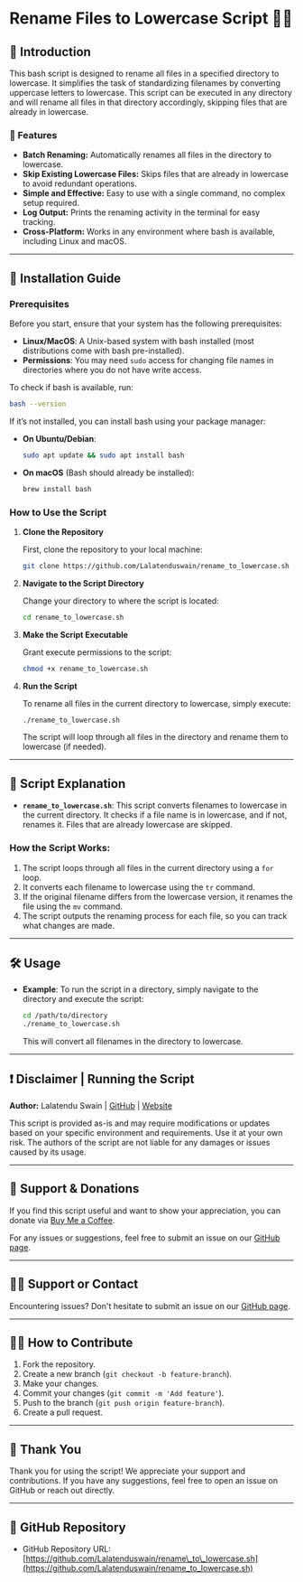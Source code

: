 # Rename Files to Lowercase Script 📂🔽

## 📖 Introduction

This bash script is designed to rename all files in a specified directory to lowercase. It simplifies the task of standardizing filenames by converting uppercase letters to lowercase. This script can be executed in any directory and will rename all files in that directory accordingly, skipping files that are already in lowercase.

### 📌 Features

* **Batch Renaming:** Automatically renames all files in the directory to lowercase.
* **Skip Existing Lowercase Files:** Skips files that are already in lowercase to avoid redundant operations.
* **Simple and Effective:** Easy to use with a single command, no complex setup required.
* **Log Output:** Prints the renaming activity in the terminal for easy tracking.
* **Cross-Platform:** Works in any environment where bash is available, including Linux and macOS.

---

## 📖 Installation Guide

### Prerequisites

Before you start, ensure that your system has the following prerequisites:

* **Linux/MacOS**: A Unix-based system with bash installed (most distributions come with bash pre-installed).
* **Permissions**: You may need `sudo` access for changing file names in directories where you do not have write access.

To check if bash is available, run:

```bash
bash --version
```

If it’s not installed, you can install bash using your package manager:

* **On Ubuntu/Debian**:

  ```bash
  sudo apt update && sudo apt install bash
  ```

* **On macOS** (Bash should already be installed):

  ```bash
  brew install bash
  ```

### How to Use the Script

1. **Clone the Repository**

   First, clone the repository to your local machine:

   ```bash
   git clone https://github.com/Lalatenduswain/rename_to_lowercase.sh
   ```

2. **Navigate to the Script Directory**

   Change your directory to where the script is located:

   ```bash
   cd rename_to_lowercase.sh
   ```

3. **Make the Script Executable**

   Grant execute permissions to the script:

   ```bash
   chmod +x rename_to_lowercase.sh
   ```

4. **Run the Script**

   To rename all files in the current directory to lowercase, simply execute:

   ```bash
   ./rename_to_lowercase.sh
   ```

   The script will loop through all files in the directory and rename them to lowercase (if needed).

---

## 📌 Script Explanation

* **`rename_to_lowercase.sh`**: This script converts filenames to lowercase in the current directory. It checks if a file name is in lowercase, and if not, renames it. Files that are already lowercase are skipped.

### How the Script Works:

1. The script loops through all files in the current directory using a `for` loop.
2. It converts each filename to lowercase using the `tr` command.
3. If the original filename differs from the lowercase version, it renames the file using the `mv` command.
4. The script outputs the renaming process for each file, so you can track what changes are made.

---

## 🛠️ Usage

* **Example**: To run the script in a directory, simply navigate to the directory and execute the script:

  ```bash
  cd /path/to/directory
  ./rename_to_lowercase.sh
  ```

  This will convert all filenames in the directory to lowercase.

---

## ❗ Disclaimer | Running the Script

**Author:** Lalatendu Swain | [GitHub](https://github.com/Lalatenduswain) | [Website](https://blog.lalatendu.info/)

This script is provided as-is and may require modifications or updates based on your specific environment and requirements. Use it at your own risk. The authors of the script are not liable for any damages or issues caused by its usage.

---

## 💖 Support & Donations

If you find this script useful and want to show your appreciation, you can donate via [Buy Me a Coffee](https://www.buymeacoffee.com/lalatendu.swain).

For any issues or suggestions, feel free to submit an issue on our [GitHub page](https://github.com/Lalatenduswain/rename_to_lowercase.sh/issues).

---

## 🙋‍♂️ Support or Contact

Encountering issues? Don't hesitate to submit an issue on our [GitHub page](https://github.com/Lalatenduswain/rename_to_lowercase.sh/issues).

---

## 🧑‍💻 How to Contribute

1. Fork the repository.
2. Create a new branch (`git checkout -b feature-branch`).
3. Make your changes.
4. Commit your changes (`git commit -m 'Add feature'`).
5. Push to the branch (`git push origin feature-branch`).
6. Create a pull request.

---

## 🌟 Thank You

Thank you for using the script! We appreciate your support and contributions. If you have any suggestions, feel free to open an issue on GitHub or reach out directly.

---

## 📝 GitHub Repository

* GitHub Repository URL: [https://github.com/Lalatenduswain/rename\_to\_lowercase.sh](https://github.com/Lalatenduswain/rename_to_lowercase.sh)
